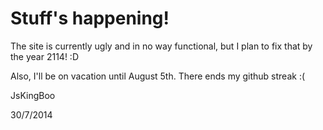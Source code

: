 # Stuff's happening! #

The site is currently ugly and in no way functional, but I plan to fix that by the year 2114! :D

Also, I'll be on vacation until August 5th. There ends my github streak :(

JsKingBoo

30/7/2014